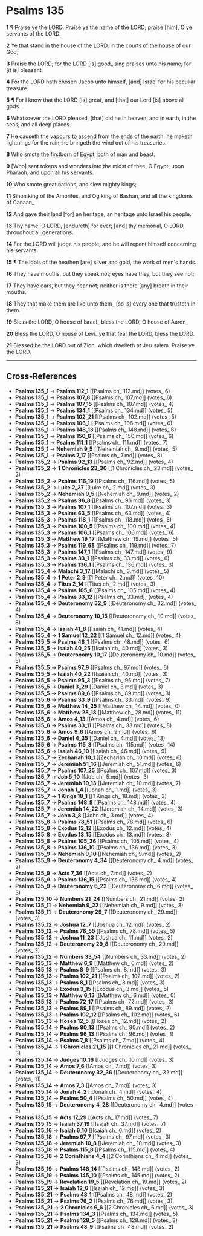 # Psalms 135

**1** ¶ Praise ye the LORD. Praise ye the name of the LORD; praise [him], O ye servants of the LORD.

**2** Ye that stand in the house of the LORD, in the courts of the house of our God,

**3** Praise the LORD; for the LORD [is] good_ sing praises unto his name; for [it is] pleasant.

**4** For the LORD hath chosen Jacob unto himself, [and] Israel for his peculiar treasure.

**5** ¶ For I know that the LORD [is] great, and [that] our Lord [is] above all gods.

**6** Whatsoever the LORD pleased, [that] did he in heaven, and in earth, in the seas, and all deep places.

**7** He causeth the vapours to ascend from the ends of the earth; he maketh lightnings for the rain; he bringeth the wind out of his treasuries.

**8** Who smote the firstborn of Egypt, both of man and beast.

**9** [Who] sent tokens and wonders into the midst of thee, O Egypt, upon Pharaoh, and upon all his servants.

**10** Who smote great nations, and slew mighty kings;

**11** Sihon king of the Amorites, and Og king of Bashan, and all the kingdoms of Canaan_

**12** And gave their land [for] an heritage, an heritage unto Israel his people.

**13** Thy name, O LORD, [endureth] for ever; [and] thy memorial, O LORD, throughout all generations.

**14** For the LORD will judge his people, and he will repent himself concerning his servants.

**15** ¶ The idols of the heathen [are] silver and gold, the work of men's hands.

**16** They have mouths, but they speak not; eyes have they, but they see not;

**17** They have ears, but they hear not; neither is there [any] breath in their mouths.

**18** They that make them are like unto them_ [so is] every one that trusteth in them.

**19** Bless the LORD, O house of Israel_ bless the LORD, O house of Aaron_

**20** Bless the LORD, O house of Levi_ ye that fear the LORD, bless the LORD.

**21** Blessed be the LORD out of Zion, which dwelleth at Jerusalem. Praise ye the LORD.

---

## Cross-References

- **Psalms 135_1** → **Psalms 112_1** [[Psalms ch_ 112.md]] (votes_ 6)
- **Psalms 135_1** → **Psalms 107_8** [[Psalms ch_ 107.md]] (votes_ 6)
- **Psalms 135_1** → **Psalms 107_15** [[Psalms ch_ 107.md]] (votes_ 4)
- **Psalms 135_1** → **Psalms 134_1** [[Psalms ch_ 134.md]] (votes_ 5)
- **Psalms 135_1** → **Psalms 102_21** [[Psalms ch_ 102.md]] (votes_ 5)
- **Psalms 135_1** → **Psalms 106_1** [[Psalms ch_ 106.md]] (votes_ 6)
- **Psalms 135_1** → **Psalms 148_13** [[Psalms ch_ 148.md]] (votes_ 6)
- **Psalms 135_1** → **Psalms 150_6** [[Psalms ch_ 150.md]] (votes_ 6)
- **Psalms 135_1** → **Psalms 111_1** [[Psalms ch_ 111.md]] (votes_ 7)
- **Psalms 135_1** → **Nehemiah 9_5** [[Nehemiah ch_ 9.md]] (votes_ 5)
- **Psalms 135_1** → **Psalms 7_17** [[Psalms ch_ 7.md]] (votes_ 8)
- **Psalms 135_2** → **Psalms 92_13** [[Psalms ch_ 92.md]] (votes_ 4)
- **Psalms 135_2** → **1 Chronicles 23_30** [[1 Chronicles ch_ 23.md]] (votes_ 2)
- **Psalms 135_2** → **Psalms 116_19** [[Psalms ch_ 116.md]] (votes_ 5)
- **Psalms 135_2** → **Luke 2_37** [[Luke ch_ 2.md]] (votes_ 3)
- **Psalms 135_2** → **Nehemiah 9_5** [[Nehemiah ch_ 9.md]] (votes_ 2)
- **Psalms 135_2** → **Psalms 96_8** [[Psalms ch_ 96.md]] (votes_ 3)
- **Psalms 135_3** → **Psalms 107_1** [[Psalms ch_ 107.md]] (votes_ 3)
- **Psalms 135_3** → **Psalms 63_5** [[Psalms ch_ 63.md]] (votes_ 4)
- **Psalms 135_3** → **Psalms 118_1** [[Psalms ch_ 118.md]] (votes_ 5)
- **Psalms 135_3** → **Psalms 100_5** [[Psalms ch_ 100.md]] (votes_ 4)
- **Psalms 135_3** → **Psalms 106_1** [[Psalms ch_ 106.md]] (votes_ 6)
- **Psalms 135_3** → **Matthew 19_17** [[Matthew ch_ 19.md]] (votes_ 5)
- **Psalms 135_3** → **Psalms 119_68** [[Psalms ch_ 119.md]] (votes_ 7)
- **Psalms 135_3** → **Psalms 147_1** [[Psalms ch_ 147.md]] (votes_ 9)
- **Psalms 135_3** → **Psalms 33_1** [[Psalms ch_ 33.md]] (votes_ 6)
- **Psalms 135_3** → **Psalms 136_1** [[Psalms ch_ 136.md]] (votes_ 3)
- **Psalms 135_4** → **Malachi 3_17** [[Malachi ch_ 3.md]] (votes_ 5)
- **Psalms 135_4** → **1 Peter 2_9** [[1 Peter ch_ 2.md]] (votes_ 10)
- **Psalms 135_4** → **Titus 2_14** [[Titus ch_ 2.md]] (votes_ 3)
- **Psalms 135_4** → **Psalms 105_6** [[Psalms ch_ 105.md]] (votes_ 4)
- **Psalms 135_4** → **Psalms 33_12** [[Psalms ch_ 33.md]] (votes_ 4)
- **Psalms 135_4** → **Deuteronomy 32_9** [[Deuteronomy ch_ 32.md]] (votes_ 4)
- **Psalms 135_4** → **Deuteronomy 10_15** [[Deuteronomy ch_ 10.md]] (votes_ 8)
- **Psalms 135_4** → **Isaiah 41_8** [[Isaiah ch_ 41.md]] (votes_ 4)
- **Psalms 135_4** → **1 Samuel 12_22** [[1 Samuel ch_ 12.md]] (votes_ 4)
- **Psalms 135_5** → **Psalms 48_1** [[Psalms ch_ 48.md]] (votes_ 6)
- **Psalms 135_5** → **Isaiah 40_25** [[Isaiah ch_ 40.md]] (votes_ 3)
- **Psalms 135_5** → **Deuteronomy 10_17** [[Deuteronomy ch_ 10.md]] (votes_ 5)
- **Psalms 135_5** → **Psalms 97_9** [[Psalms ch_ 97.md]] (votes_ 6)
- **Psalms 135_5** → **Isaiah 40_22** [[Isaiah ch_ 40.md]] (votes_ 3)
- **Psalms 135_5** → **Psalms 95_3** [[Psalms ch_ 95.md]] (votes_ 7)
- **Psalms 135_5** → **Daniel 3_29** [[Daniel ch_ 3.md]] (votes_ 3)
- **Psalms 135_5** → **Psalms 89_6** [[Psalms ch_ 89.md]] (votes_ 3)
- **Psalms 135_6** → **Psalms 33_9** [[Psalms ch_ 33.md]] (votes_ 9)
- **Psalms 135_6** → **Matthew 14_25** [[Matthew ch_ 14.md]] (votes_ 0)
- **Psalms 135_6** → **Matthew 28_18** [[Matthew ch_ 28.md]] (votes_ 11)
- **Psalms 135_6** → **Amos 4_13** [[Amos ch_ 4.md]] (votes_ 6)
- **Psalms 135_6** → **Psalms 33_11** [[Psalms ch_ 33.md]] (votes_ 8)
- **Psalms 135_6** → **Amos 9_6** [[Amos ch_ 9.md]] (votes_ 6)
- **Psalms 135_6** → **Daniel 4_35** [[Daniel ch_ 4.md]] (votes_ 13)
- **Psalms 135_6** → **Psalms 115_3** [[Psalms ch_ 115.md]] (votes_ 14)
- **Psalms 135_6** → **Isaiah 46_10** [[Isaiah ch_ 46.md]] (votes_ 9)
- **Psalms 135_7** → **Zechariah 10_1** [[Zechariah ch_ 10.md]] (votes_ 6)
- **Psalms 135_7** → **Jeremiah 51_16** [[Jeremiah ch_ 51.md]] (votes_ 6)
- **Psalms 135_7** → **Psalms 107_25** [[Psalms ch_ 107.md]] (votes_ 3)
- **Psalms 135_7** → **Job 5_10** [[Job ch_ 5.md]] (votes_ 3)
- **Psalms 135_7** → **Jeremiah 10_13** [[Jeremiah ch_ 10.md]] (votes_ 7)
- **Psalms 135_7** → **Jonah 1_4** [[Jonah ch_ 1.md]] (votes_ 3)
- **Psalms 135_7** → **1 Kings 18_1** [[1 Kings ch_ 18.md]] (votes_ 3)
- **Psalms 135_7** → **Psalms 148_8** [[Psalms ch_ 148.md]] (votes_ 4)
- **Psalms 135_7** → **Jeremiah 14_22** [[Jeremiah ch_ 14.md]] (votes_ 3)
- **Psalms 135_7** → **John 3_8** [[John ch_ 3.md]] (votes_ 4)
- **Psalms 135_8** → **Psalms 78_51** [[Psalms ch_ 78.md]] (votes_ 6)
- **Psalms 135_8** → **Exodus 12_12** [[Exodus ch_ 12.md]] (votes_ 4)
- **Psalms 135_8** → **Exodus 13_15** [[Exodus ch_ 13.md]] (votes_ 3)
- **Psalms 135_8** → **Psalms 105_36** [[Psalms ch_ 105.md]] (votes_ 4)
- **Psalms 135_8** → **Psalms 136_10** [[Psalms ch_ 136.md]] (votes_ 3)
- **Psalms 135_9** → **Nehemiah 9_10** [[Nehemiah ch_ 9.md]] (votes_ 2)
- **Psalms 135_9** → **Deuteronomy 4_34** [[Deuteronomy ch_ 4.md]] (votes_ 2)
- **Psalms 135_9** → **Acts 7_36** [[Acts ch_ 7.md]] (votes_ 2)
- **Psalms 135_9** → **Psalms 136_15** [[Psalms ch_ 136.md]] (votes_ 4)
- **Psalms 135_9** → **Deuteronomy 6_22** [[Deuteronomy ch_ 6.md]] (votes_ 3)
- **Psalms 135_10** → **Numbers 21_24** [[Numbers ch_ 21.md]] (votes_ 2)
- **Psalms 135_11** → **Nehemiah 9_22** [[Nehemiah ch_ 9.md]] (votes_ 3)
- **Psalms 135_11** → **Deuteronomy 29_7** [[Deuteronomy ch_ 29.md]] (votes_ 3)
- **Psalms 135_12** → **Joshua 12_7** [[Joshua ch_ 12.md]] (votes_ 2)
- **Psalms 135_12** → **Psalms 78_55** [[Psalms ch_ 78.md]] (votes_ 5)
- **Psalms 135_12** → **Joshua 11_23** [[Joshua ch_ 11.md]] (votes_ 2)
- **Psalms 135_12** → **Deuteronomy 29_8** [[Deuteronomy ch_ 29.md]] (votes_ 2)
- **Psalms 135_12** → **Numbers 33_54** [[Numbers ch_ 33.md]] (votes_ 2)
- **Psalms 135_13** → **Matthew 6_9** [[Matthew ch_ 6.md]] (votes_ 2)
- **Psalms 135_13** → **Psalms 8_9** [[Psalms ch_ 8.md]] (votes_ 3)
- **Psalms 135_13** → **Psalms 102_21** [[Psalms ch_ 102.md]] (votes_ 2)
- **Psalms 135_13** → **Psalms 8_1** [[Psalms ch_ 8.md]] (votes_ 3)
- **Psalms 135_13** → **Exodus 3_15** [[Exodus ch_ 3.md]] (votes_ 5)
- **Psalms 135_13** → **Matthew 6_13** [[Matthew ch_ 6.md]] (votes_ 0)
- **Psalms 135_13** → **Psalms 72_17** [[Psalms ch_ 72.md]] (votes_ 3)
- **Psalms 135_13** → **Psalms 89_1** [[Psalms ch_ 89.md]] (votes_ 2)
- **Psalms 135_13** → **Psalms 102_12** [[Psalms ch_ 102.md]] (votes_ 6)
- **Psalms 135_13** → **Hosea 12_5** [[Hosea ch_ 12.md]] (votes_ 2)
- **Psalms 135_14** → **Psalms 90_13** [[Psalms ch_ 90.md]] (votes_ 2)
- **Psalms 135_14** → **Psalms 96_13** [[Psalms ch_ 96.md]] (votes_ 1)
- **Psalms 135_14** → **Psalms 7_8** [[Psalms ch_ 7.md]] (votes_ 4)
- **Psalms 135_14** → **1 Chronicles 21_15** [[1 Chronicles ch_ 21.md]] (votes_ 3)
- **Psalms 135_14** → **Judges 10_16** [[Judges ch_ 10.md]] (votes_ 3)
- **Psalms 135_14** → **Amos 7_6** [[Amos ch_ 7.md]] (votes_ 3)
- **Psalms 135_14** → **Deuteronomy 32_36** [[Deuteronomy ch_ 32.md]] (votes_ 11)
- **Psalms 135_14** → **Amos 7_3** [[Amos ch_ 7.md]] (votes_ 3)
- **Psalms 135_14** → **Jonah 4_2** [[Jonah ch_ 4.md]] (votes_ 4)
- **Psalms 135_14** → **Psalms 50_4** [[Psalms ch_ 50.md]] (votes_ 4)
- **Psalms 135_15** → **Deuteronomy 4_28** [[Deuteronomy ch_ 4.md]] (votes_ 5)
- **Psalms 135_15** → **Acts 17_29** [[Acts ch_ 17.md]] (votes_ 7)
- **Psalms 135_15** → **Isaiah 37_19** [[Isaiah ch_ 37.md]] (votes_ 7)
- **Psalms 135_16** → **Isaiah 6_10** [[Isaiah ch_ 6.md]] (votes_ 2)
- **Psalms 135_18** → **Psalms 97_7** [[Psalms ch_ 97.md]] (votes_ 3)
- **Psalms 135_18** → **Jeremiah 10_8** [[Jeremiah ch_ 10.md]] (votes_ 3)
- **Psalms 135_18** → **Psalms 115_8** [[Psalms ch_ 115.md]] (votes_ 4)
- **Psalms 135_18** → **2 Corinthians 4_4** [[2 Corinthians ch_ 4.md]] (votes_ 3)
- **Psalms 135_19** → **Psalms 148_14** [[Psalms ch_ 148.md]] (votes_ 2)
- **Psalms 135_19** → **Psalms 145_10** [[Psalms ch_ 145.md]] (votes_ 2)
- **Psalms 135_19** → **Revelation 19_5** [[Revelation ch_ 19.md]] (votes_ 2)
- **Psalms 135_21** → **Isaiah 12_6** [[Isaiah ch_ 12.md]] (votes_ 3)
- **Psalms 135_21** → **Psalms 48_1** [[Psalms ch_ 48.md]] (votes_ 2)
- **Psalms 135_21** → **Psalms 76_2** [[Psalms ch_ 76.md]] (votes_ 3)
- **Psalms 135_21** → **2 Chronicles 6_6** [[2 Chronicles ch_ 6.md]] (votes_ 3)
- **Psalms 135_21** → **Psalms 134_3** [[Psalms ch_ 134.md]] (votes_ 5)
- **Psalms 135_21** → **Psalms 128_5** [[Psalms ch_ 128.md]] (votes_ 3)
- **Psalms 135_21** → **Psalms 48_9** [[Psalms ch_ 48.md]] (votes_ 2)
